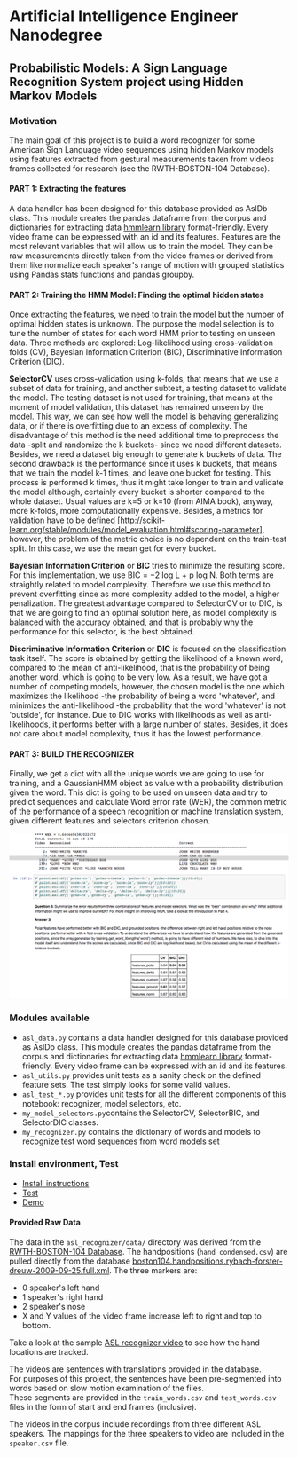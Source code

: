 # Artificial Intelligence Engineer Nanodegree

## Probabilistic Models: A Sign Language Recognition System project using Hidden Markov Models

[image1]: ./recognizer_screenshot.png "AIND-Recognizer"

### Motivation

The main goal of this project is to build a word recognizer for some American Sign Language video sequences using hidden Markov models using features extracted from gestural measurements taken from videos frames collected for research (see the RWTH-BOSTON-104 Database).

#### PART 1: Extracting the features

A data handler has been designed for this database provided as AslDb class. This module creates the pandas dataframe from the corpus and dictionaries for extracting data [hmmlearn library](https://hmmlearn.readthedocs.io/en/latest/) format-friendly. Every video frame can be expressed with an id and its features. Features are the most relevant variables that will allow us to train the model. They can be raw measurements directly taken from the video frames or derived from them like normalize each speaker's range of motion with grouped statistics using Pandas stats functions and pandas groupby. 	

#### PART 2: Training the HMM Model: Finding the optimal hidden states

Once extracting the features, we need to train the model but the number of optimal hidden states is unknown. The purpose the model selection is to tune the number of states for each word HMM prior to testing on unseen data. Three methods are explored: Log-likelihood using cross-validation folds (CV), Bayesian Information Criterion (BIC), Discriminative Information Criterion (DIC). 

**SelectorCV** uses cross-validation using k-folds, that means that we use a subset of data for training, and another subtest, a testing dataset to validate the model. The testing dataset is not used for training, that means at the moment of model validation, this dataset has remained unseen by the model. This way, we can see how well the model is behaving generalizing data, or if there is overfitting due to an excess of complexity. The disadvantage of this method is the need additional time to preprocess the data -split and randomize the k buckets- since we need different datasets. Besides, we need a dataset big enough to generate k buckets of data. The second drawback is the performance since it uses k buckets, that means that we train the model k-1 times, and leave one bucket for testing. This process is performed k times, thus it might take longer to train and validate the model although, certainly every bucket is shorter compared to the whole dataset. Usual values are k=5 or k=10 (from AIMA book), anyway, more k-folds, more computationally expensive. Besides, a metrics for validation have to be defined [http://scikit-learn.org/stable/modules/model_evaluation.html#scoring-parameter], however, the problem of the metric choice is no dependent on the train-test split. In this case, we use the mean get for every bucket.


**Bayesian Information Criterion** or **BIC** tries to minimize the resulting score. For this implementation, we use BIC = −2 log L + p log N. Both terms are straightly related to model complexity. Therefore we use this method to prevent overfitting since as more complexity added to the model, a higher penalization. The greatest advantage compared to SelectorCV or to DIC, is that we are going to find an optimal solution here, as model complexity is balanced with the accuracy obtained, and that is probably why the performance for this selector, is the best obtained.


**Discriminative Information Criterion** or **DIC** is focused on the classification task itself. The score is obtained by getting the likelihood of a known word, compared to the mean of anti-likelihood, that is the probability of being another word, which is going to be very low. As a result, we have got a number of competing models, however, the chosen model is the one which maximizes the likelihood -the probability of being a word 'whatever', and minimizes the anti-likelihood -the probability that the word 'whatever' is not 'outside', for instance. Due to DIC works with likelihoods as well as anti-likelihoods, it performs better with a large number of states. Besides, it does not care about model complexity, thus it has the lowest performance.

#### PART 3: BUILD THE RECOGNIZER

Finally, we get a dict with all the unique words we are going to use for training, and a GaussianHMM object as value with a probability distribution given the word. This dict is going to be used on unseen data and try to predict sequences and calculate Word error rate (WER), the common metric of the performance of a speech recognition or machine translation system, given different features and selectors criterion chosen.    

![AIND-Recognizer][image1]


### Modules available

* ```asl_data.py``` contains a data handler designed for this database provided as AslDb class. This module creates the pandas dataframe from the corpus and dictionaries for extracting data [hmmlearn library](https://hmmlearn.readthedocs.io/en/latest/) format-friendly. 	Every video frame can be expressed with an id and its features. 
* ```asl_utils.py``` provides unit tests as a sanity check on the defined feature sets. The test simply looks for some valid values.
* ```asl_test_*.py``` provides unit tests for all the different components of this notebook: recognizer, model selectors, etc. 
* ```my_model_selectors.py```contains the SelectorCV, SelectorBIC, and SelectorDIC classes.
* ```my_recognizer.py``` contains the dictionary of words and models to recognize test word sequences from word models set

### Install environment, Test

* [Install instructions](https://github.com/udacity/AIND-Recognizer)
* [Test](http://localhost:8888/notebooks/AIND-Recognizer/asl_recognizer.ipynb)
* [Demo](https://www.floydhub.com/nvmoyar/projects/speech-recognition)

#### Provided Raw Data

The data in the `asl_recognizer/data/` directory was derived from 
the [RWTH-BOSTON-104 Database](http://www-i6.informatik.rwth-aachen.de/~dreuw/database-rwth-boston-104.php). 
The handpositions (`hand_condensed.csv`) are pulled directly from 
the database [boston104.handpositions.rybach-forster-dreuw-2009-09-25.full.xml](boston104.handpositions.rybach-forster-dreuw-2009-09-25.full.xml). The three markers are:

*   0  speaker's left hand
*   1  speaker's right hand
*   2  speaker's nose
*   X and Y values of the video frame increase left to right and top to bottom.

Take a look at the sample [ASL recognizer video](http://www-i6.informatik.rwth-aachen.de/~dreuw/download/021.avi)
to see how the hand locations are tracked.

The videos are sentences with translations provided in the database.  
For purposes of this project, the sentences have been pre-segmented into words 
based on slow motion examination of the files.  
These segments are provided in the `train_words.csv` and `test_words.csv` files
in the form of start and end frames (inclusive).

The videos in the corpus include recordings from three different ASL speakers.
The mappings for the three speakers to video are included in the `speaker.csv` 
file.

